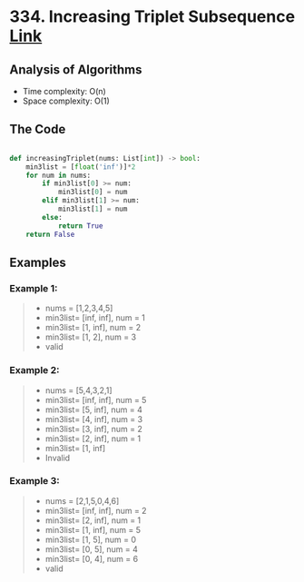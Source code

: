 # 334. Increasing Triplet Subsequence [Link](https://leetcode.com/problems/increasing-triplet-subsequence/)
## Analysis of Algorithms
 - Time complexity: O(n)
 - Space complexity: O(1)


## The Code

```Python 

def increasingTriplet(nums: List[int]) -> bool:
    min3list = [float('inf')]*2
    for num in nums:
        if min3list[0] >= num:
            min3list[0] = num
        elif min3list[1] >= num:
            min3list[1] = num
        else:
            return True
    return False
```

## Examples
### Example 1:
> - nums = [1,2,3,4,5]
> - min3list= [inf, inf], num = 1
> - min3list= [1, inf], num = 2
> - min3list= [1, 2], num = 3
> - valid

### Example 2:
> - nums = [5,4,3,2,1]
> - min3list= [inf, inf], num = 5
> - min3list= [5, inf], num = 4
> - min3list= [4, inf], num = 3
> - min3list= [3, inf], num = 2
> - min3list= [2, inf], num = 1
> - min3list= [1, inf]
> - Invalid

### Example 3:
> - nums = [2,1,5,0,4,6]
> - min3list= [inf, inf], num = 2
> - min3list= [2, inf], num = 1
> - min3list= [1, inf], num = 5
> - min3list= [1, 5], num = 0
> - min3list= [0, 5], num = 4
> - min3list= [0, 4], num = 6
> - valid


